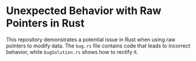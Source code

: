 # Unexpected Behavior with Raw Pointers in Rust

This repository demonstrates a potential issue in Rust when using raw pointers to modify data. The `bug.rs` file contains code that leads to incorrect behavior, while `bugSolution.rs` shows how to rectify it.